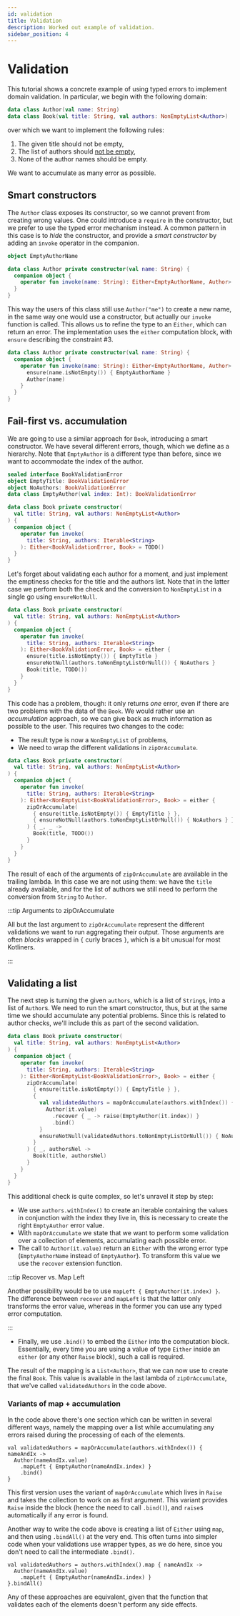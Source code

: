 ```yaml
---
id: validation
title: Validation
description: Worked out example of validation.
sidebar_position: 4
---
```


# Validation

<!--- TEST_NAME ValidationTest -->

<!--- INCLUDE .*
import arrow.core.left
import arrow.core.right
import arrow.core.Either
import arrow.core.NonEmptyList
import arrow.core.toNonEmptyListOrNull
import arrow.core.recover
import arrow.core.mapOrAccumulate
import arrow.core.raise.*
-->

This tutorial shows a concrete example of using typed errors to implement
domain validation. In particular, we begin with the following domain:

```kotlin
data class Author(val name: String)
data class Book(val title: String, val authors: NonEmptyList<Author>)
```
<!--- KNIT example-validation-01.kt -->

over which we want to implement the following rules:

1. The given title should not be empty,
2. The list of authors should [not be empty](../../collections-functions/non-empty/),
3. None of the author names should be empty.

We want to accumulate as many error as possible.

## Smart constructors

The `Author` class exposes its constructor, so we cannot prevent from creating
wrong values. One could introduce a `require` in the constructor, but we prefer
to use the typed error mechanism instead. A common pattern in this case is to
_hide_ the constructor, and provide a _smart constructor_ by adding an `invoke`
operator in the companion.

```kotlin
object EmptyAuthorName

data class Author private constructor(val name: String) {
  companion object {
    operator fun invoke(name: String): Either<EmptyAuthorName, Author> = TODO()
  }
}
```
<!--- KNIT example-validation-02.kt -->

This way the users of this class still use `Author("me")` to create a new name,
in the same way one would use a constructor, but actually our `invoke` function
is called. This allows us to refine the type to an `Either`, which can return
an error. The implementation uses the `either` computation block, with `ensure`
describing the constraint #3.

<!--- INCLUDE
object EmptyAuthorName
-->

```kotlin
data class Author private constructor(val name: String) {
  companion object {
    operator fun invoke(name: String): Either<EmptyAuthorName, Author> = either {
      ensure(name.isNotEmpty()) { EmptyAuthorName }
      Author(name)
    }
  }
}
```
<!--- KNIT example-validation-03.kt -->

## Fail-first vs. accumulation

We are going to use a similar approach for `Book`, introducing a smart
constructor. We have several different errors, though, which we define as
a hierarchy. Note that `EmptyAuthor` is a different type than before,
since we want to accommodate the index of the author.

<!--- INCLUDE
data class Author(val name: String)
-->

```kotlin
sealed interface BookValidationError
object EmptyTitle: BookValidationError
object NoAuthors: BookValidationError
data class EmptyAuthor(val index: Int): BookValidationError

data class Book private constructor(
  val title: String, val authors: NonEmptyList<Author>
) {
  companion object {
    operator fun invoke(
      title: String, authors: Iterable<String>
    ): Either<BookValidationError, Book> = TODO()
  }
}
```
<!--- KNIT example-validation-04.kt -->

Let's forget about validating each author for a moment, and just implement the
emptiness checks for the title and the authors list. Note that in the latter
case we perform both the check and the conversion to `NonEmptyList` in a single
go using `ensureNotNull`.

<!--- INCLUDE
sealed interface BookValidationError
object EmptyTitle: BookValidationError
object NoAuthors: BookValidationError
data class EmptyAuthor(val index: Int): BookValidationError

data class Author(val name: String)
-->

```kotlin
data class Book private constructor(
  val title: String, val authors: NonEmptyList<Author>
) {
  companion object {
    operator fun invoke(
      title: String, authors: Iterable<String>
    ): Either<BookValidationError, Book> = either {
      ensure(title.isNotEmpty()) { EmptyTitle }
      ensureNotNull(authors.toNonEmptyListOrNull()) { NoAuthors }
      Book(title, TODO())
    }
  }
}
```
<!--- KNIT example-validation-05.kt -->

This code has a problem, though: it only returns _one_ error, even if there are
two problems with the data of the `Book`. We would rather use an _accumulation_
approach, so we can give back as much information as possible to the user.
This requires two changes to the code:
- The result type is now a `NonEmptyList` of problems,
- We need to wrap the different validations in `zipOrAccumulate`.

<!--- INCLUDE
sealed interface BookValidationError
object EmptyTitle: BookValidationError
object NoAuthors: BookValidationError
data class EmptyAuthor(val index: Int): BookValidationError

data class Author(val name: String)
-->

```kotlin
data class Book private constructor(
  val title: String, val authors: NonEmptyList<Author>
) {
  companion object {
    operator fun invoke(
      title: String, authors: Iterable<String>
    ): Either<NonEmptyList<BookValidationError>, Book> = either {
      zipOrAccumulate(
        { ensure(title.isNotEmpty()) { EmptyTitle } },
        { ensureNotNull(authors.toNonEmptyListOrNull()) { NoAuthors } }
      ) { _, _ ->
        Book(title, TODO())
      }
    }
  }
}
```
<!--- KNIT example-validation-06.kt -->

The result of each of the arguments of `zipOrAccumulate` are available in the
trailing lambda. In this case we are not using them: we have the `title`
already available, and for the list of authors we still need to perform the
conversion from `String` to `Author`.

:::tip Arguments to zipOrAccumulate

All but the last argument to `zipOrAccumulate` represent the different
validations we want to run aggregating their output. Those arguments are
often _blocks_ wrapped in `{` curly braces `}`, which is a bit unusual for
most Kotliners.

:::

## Validating a list

The next step is turning the given `authors`, which is a list of `String`s, into
a list of `Author`s. We need to run the smart constructor, thus, but at the same
time we should accumulate any potential problems. Since this is related to
author checks, we'll include this as part of the second validation.

<!--- INCLUDE
sealed interface BookValidationError
object EmptyTitle: BookValidationError
object NoAuthors: BookValidationError
data class EmptyAuthor(val index: Int): BookValidationError

object EmptyAuthorName

data class Author private constructor(val name: String) {
  companion object {
    operator fun invoke(name: String): Either<EmptyAuthorName, Author> = either {
      ensure(name.isNotEmpty()) { EmptyAuthorName }
      Author(name)
    }
  }
}
-->

```kotlin
data class Book private constructor(
  val title: String, val authors: NonEmptyList<Author>
) {
  companion object {
    operator fun invoke(
      title: String, authors: Iterable<String>
    ): Either<NonEmptyList<BookValidationError>, Book> = either {
      zipOrAccumulate(
        { ensure(title.isNotEmpty()) { EmptyTitle } },
        { 
          val validatedAuthors = mapOrAccumulate(authors.withIndex()) {
            Author(it.value)
              .recover { _ -> raise(EmptyAuthor(it.index)) }
              .bind()
          }
          ensureNotNull(validatedAuthors.toNonEmptyListOrNull()) { NoAuthors }
        }
      ) { _, authorsNel ->
        Book(title, authorsNel)
      }
    }
  }
}
```
<!--- KNIT example-validation-07.kt -->

This additional check is quite complex, so let's unravel it step by step:
- We use `authors.withIndex()` to create an iterable containing the values
  in conjunction with the index they live in, this is necessary to create
  the right `EmptyAuthor` error value.
- With `mapOrAccumulate` we state that we want to perform some validation over
  a collection of elements, accumulating each possible error.
- The call to `Author(it.value)` return an `Either` with the wrong error type
  (`EmptyAuthorName` instead of `EmptyAuthor`). To transform this value we
  use the `recover` extension function.

:::tip Recover vs. Map Left

Another possibility would be to use `mapLeft { EmptyAuthor(it.index) }`.
The difference between `recover` and `mapLeft` is that the latter only transforms
the error value, whereas in the former you can use any typed error computation.

:::

- Finally, we use `.bind()` to embed the `Either` into the computation block.
  Essentially, every time you are using a value of type `Either` inside an
  `either` (or any other `Raise` block), such a call is required.

The result of the mapping is a `List<Author>`, that we can now use to create the
final `Book`. This value is available in the last lambda of `zipOrAccumulate`,
that we've called `validatedAuthors` in the code above.

### Variants of map + accumulation

In the code above there's one section which can be written in several different
ways, namely the mapping over a list while accumulating any errors raised
during the processing of each of the elements.

```
val validatedAuthors = mapOrAccumulate(authors.withIndex()) { nameAndIx ->
  Author(nameAndIx.value)
    .mapLeft { EmptyAuthor(nameAndIx.index) }
    .bind()
}
```

This first version uses the variant of `mapOrAccumulate` which lives in
`Raise` and takes the collection to work on as first argument. This variant
provides `Raise` inside the block (hence the need to call `.bind()`), and
`raise`s automatically if any error is found.

Another way to write the code above is creating a list of `Either` using
`map`, and then using `.bindAll()` at the very end. This often turns into
simpler code when your validations use wrapper types, as we do here, since
you don't need to call the intermediate `.bind()`.

<!--- INCLUDE
sealed interface BookValidationError
object EmptyTitle: BookValidationError
object NoAuthors: BookValidationError
data class EmptyAuthor(val index: Int): BookValidationError

object EmptyAuthorName

data class Author private constructor(val name: String) {
  companion object {
    operator fun invoke(name: String): Either<EmptyAuthorName, Author> = either {
      ensure(name.isNotEmpty()) { EmptyAuthorName }
      Author(name)
    }
  }
}

data class Book private constructor(val title: String, val authors: NonEmptyList<Author>) {
  companion object {
    operator fun invoke(
      title: String, authors: Iterable<String>
    ): Either<NonEmptyList<BookValidationError>, Book> = either {
      zipOrAccumulate(
        { ensure(title.isNotEmpty()) { EmptyTitle } },
        { 
          val validatedAuthors = authors.withIndex().map { nameAndIx ->
            Author(nameAndIx.value)
              .mapLeft { EmptyAuthor(nameAndIx.index) }
          }.bindAll()
          ensureNotNull(validatedAuthors.toNonEmptyListOrNull()) { NoAuthors }
        }
      ) { _, validatedAuthors ->
        Book(title, validatedAuthors)
      }
    }
  }
}
-->
<!--- KNIT example-validation-09.kt -->

```
val validatedAuthors = authors.withIndex().map { nameAndIx ->
  Author(nameAndIx.value)
    .mapLeft { EmptyAuthor(nameAndIx.index) }
}.bindAll()
```


<!--- INCLUDE
sealed interface BookValidationError
object EmptyTitle: BookValidationError
object NoAuthors: BookValidationError
data class EmptyAuthor(val index: Int): BookValidationError

object EmptyAuthorName

data class Author private constructor(val name: String) {
  companion object {
    operator fun invoke(name: String): Either<EmptyAuthorName, Author> = either {
      ensure(name.isNotEmpty()) { EmptyAuthorName }
      Author(name)
    }
  }
}

data class Book private constructor(val title: String, val authors: NonEmptyList<Author>) {
  companion object {
    operator fun invoke(
      title: String, authors: Iterable<String>
    ): Either<NonEmptyList<BookValidationError>, Book> = either {
      zipOrAccumulate<BookValidationError, Unit, NonEmptyList<Author>, Book>(
        { ensure(title.isNotEmpty()) { EmptyTitle } },
        { 
          val validatedAuthors: Either<NonEmptyList<BookValidationError>, List<Author>> = either { authors.withIndex().mapOrAccumulate { nameAndIx ->
            Author(nameAndIx.value)
              .mapLeft { EmptyAuthor(nameAndIx.index) }
              .bind()
          } }
          ensureNotNull(validatedAuthors.bindNel().toNonEmptyListOrNull()) { NoAuthors }
        }
      ) { _, validatedAuthors ->
        Book(title, validatedAuthors)
      }
    }
  }
}
-->
<!--- KNIT example-validation-08.kt -->

Any of these approaches are equivalent, given that the function that validates
each of the elements doesn't perform any side effects.
